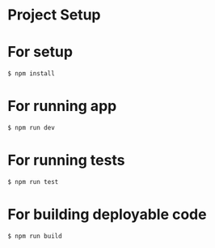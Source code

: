 # Project Setup

# For setup
```sh
$ npm install
```

# For running app
```sh
$ npm run dev
```

# For running tests
```sh
$ npm run test
```

# For building deployable code
```sh
$ npm run build
```
